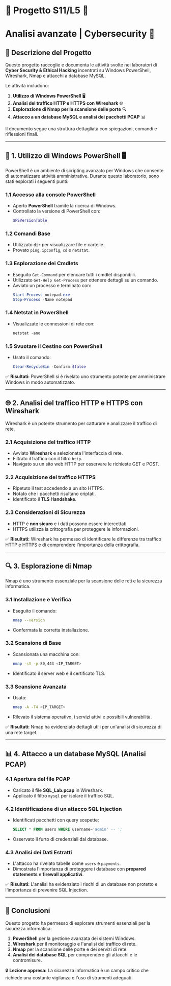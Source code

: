 
# 📐 Progetto S11/L5 📐
# Analisi avanzate | Cybersecurity 🚀
## 📌 Descrizione del Progetto
Questo progetto raccoglie e documenta le attività svolte nei laboratori di **Cyber Security & Ethical Hacking** incentrati su Windows PowerShell, Wireshark, Nmap e attacchi a database MySQL.

Le attività includono:
1. **Utilizzo di Windows PowerShell** 🖥️
2. **Analisi del traffico HTTP e HTTPS con Wireshark** 🌐
3. **Esplorazione di Nmap per la scansione delle porte** 🔍
4. **Attacco a un database MySQL e analisi dei pacchetti PCAP** 📊

Il documento segue una struttura dettagliata con spiegazioni, comandi e riflessioni finali.

---

## 📂 1. Utilizzo di Windows PowerShell 🖥️

PowerShell è un ambiente di scripting avanzato per Windows che consente di automatizzare attività amministrative. Durante questo laboratorio, sono stati esplorati i seguenti punti:

### **1.1 Accesso alla console PowerShell**
- Aperto **PowerShell** tramite la ricerca di Windows.
- Controllato la versione di PowerShell con:
  ```powershell
  $PSVersionTable
  ```

### **1.2 Comandi Base**
- Utilizzato `dir` per visualizzare file e cartelle.
- Provato `ping`, `ipconfig`, `cd` e `netstat`.

### **1.3 Esplorazione dei Cmdlets**
- Eseguito `Get-Command` per elencare tutti i cmdlet disponibili.
- Utilizzato `Get-Help Get-Process` per ottenere dettagli su un comando.
- Avviato un processo e terminato con:
  ```powershell
  Start-Process notepad.exe
  Stop-Process -Name notepad
  ```

### **1.4 Netstat in PowerShell**
- Visualizzate le connessioni di rete con:
  ```powershell
  netstat -ano
  ```

### **1.5 Svuotare il Cestino con PowerShell**
- Usato il comando:
  ```powershell
  Clear-RecycleBin -Confirm:$false
  ```

✅ **Risultati:** PowerShell si è rivelato uno strumento potente per amministrare Windows in modo automatizzato.

---

## 🌐 2. Analisi del traffico HTTP e HTTPS con Wireshark

Wireshark è un potente strumento per catturare e analizzare il traffico di rete.

### **2.1 Acquisizione del traffico HTTP**
- Avviato **Wireshark** e selezionata l'interfaccia di rete.
- Filtrato il traffico con il filtro `http`.
- Navigato su un sito web HTTP per osservare le richieste GET e POST.

### **2.2 Acquisizione del traffico HTTPS**
- Ripetuto il test accedendo a un sito HTTPS.
- Notato che i pacchetti risultano criptati.
- Identificato il **TLS Handshake**.

### **2.3 Considerazioni di Sicurezza**
- HTTP è **non sicuro** e i dati possono essere intercettati.
- HTTPS utilizza la crittografia per proteggere le informazioni.

✅ **Risultati:** Wireshark ha permesso di identificare le differenze tra traffico HTTP e HTTPS e di comprendere l'importanza della crittografia.

---

## 🔍 3. Esplorazione di Nmap

Nmap è uno strumento essenziale per la scansione delle reti e la sicurezza informatica.

### **3.1 Installazione e Verifica**
- Eseguito il comando:
  ```bash
  nmap --version
  ```
- Confermata la corretta installazione.

### **3.2 Scansione di Base**
- Scansionata una macchina con:
  ```bash
  nmap -sV -p 80,443 <IP_TARGET>
  ```
- Identificato il server web e il certificato TLS.

### **3.3 Scansione Avanzata**
- Usato:
  ```bash
  nmap -A -T4 <IP_TARGET>
  ```
- Rilevato il sistema operativo, i servizi attivi e possibili vulnerabilità.

✅ **Risultati:** Nmap ha evidenziato dettagli utili per un'analisi di sicurezza di una rete target.

---

## 📊 4. Attacco a un database MySQL (Analisi PCAP)

### **4.1 Apertura del file PCAP**
- Caricato il file **SQL_Lab.pcap** in Wireshark.
- Applicato il filtro `mysql` per isolare il traffico SQL.

### **4.2 Identificazione di un attacco SQL Injection**
- Identificati pacchetti con query sospette:
  ```sql
  SELECT * FROM users WHERE username='admin' -- ';
  ```
- Osservato il furto di credenziali dal database.

### **4.3 Analisi dei Dati Estratti**
- L'attacco ha rivelato tabelle come `users` e `payments`.
- Dimostrata l'importanza di proteggere i database con **prepared statements** e **firewall applicativi**.

✅ **Risultati:** L'analisi ha evidenziato i rischi di un database non protetto e l'importanza di prevenire SQL Injection.

---

## 🎯 Conclusioni

Questo progetto ha permesso di esplorare strumenti essenziali per la sicurezza informatica:
1. **PowerShell** per la gestione avanzata dei sistemi Windows.
2. **Wireshark** per il monitoraggio e l'analisi del traffico di rete.
3. **Nmap** per la scansione delle porte e dei servizi di rete.
4. **Analisi dei database SQL** per comprendere gli attacchi e le contromisure.

🔒 **Lezione appresa:** La sicurezza informatica è un campo critico che richiede una costante vigilanza e l'uso di strumenti adeguati.

